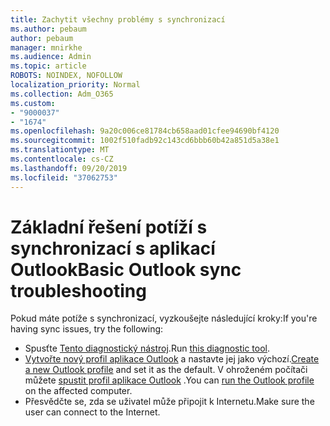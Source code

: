 ```yaml
---
title: Zachytit všechny problémy s synchronizací
ms.author: pebaum
author: pebaum
manager: mnirkhe
ms.audience: Admin
ms.topic: article
ROBOTS: NOINDEX, NOFOLLOW
localization_priority: Normal
ms.collection: Adm_O365
ms.custom:
- "9000037"
- "1674"
ms.openlocfilehash: 9a20c006ce81784cb658aad01cfee94690bf4120
ms.sourcegitcommit: 1002f510fadb92c143cd6bbb60b42a851d5a38e1
ms.translationtype: MT
ms.contentlocale: cs-CZ
ms.lasthandoff: 09/20/2019
ms.locfileid: "37062753"
---
```

# <a name="basic-outlook-sync-troubleshooting"></a><span data-ttu-id="6c62e-102">Základní řešení potíží s synchronizací s aplikací Outlook</span><span class="sxs-lookup"><span data-stu-id="6c62e-102">Basic Outlook sync troubleshooting</span></span>

<span data-ttu-id="6c62e-103">Pokud máte potíže s synchronizací, vyzkoušejte následující kroky:</span><span class="sxs-lookup"><span data-stu-id="6c62e-103">If you're having sync issues, try the following:</span></span>

- <span data-ttu-id="6c62e-104">Spusťte [Tento diagnostický nástroj](https://aka.ms/sara-outlooksendreceive).</span><span class="sxs-lookup"><span data-stu-id="6c62e-104">Run [this diagnostic tool](https://aka.ms/sara-outlooksendreceive).</span></span>
- <span data-ttu-id="6c62e-105">[Vytvořte nový profil aplikace Outlook](https://support.office.com/article/f544c1ba-3352-4b3b-be0b-8d42a540459d) a nastavte jej jako výchozí.</span><span class="sxs-lookup"><span data-stu-id="6c62e-105">[Create a new Outlook profile](https://support.office.com/article/f544c1ba-3352-4b3b-be0b-8d42a540459d) and set it as the default.</span></span> <span data-ttu-id="6c62e-106">V ohroženém počítači můžete [spustit profil aplikace Outlook](https://aka.ms/SaRA-OutlookSetupProfile) .</span><span class="sxs-lookup"><span data-stu-id="6c62e-106">You can [run the Outlook profile](https://aka.ms/SaRA-OutlookSetupProfile) on the affected computer.</span></span>
- <span data-ttu-id="6c62e-107">Přesvědčte se, zda se uživatel může připojit k Internetu.</span><span class="sxs-lookup"><span data-stu-id="6c62e-107">Make sure the user can connect to the Internet.</span></span> 